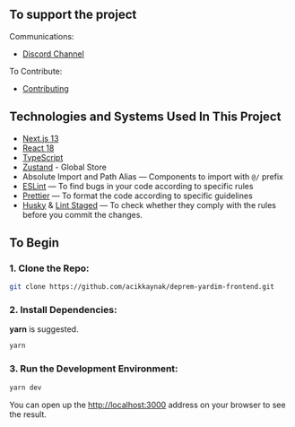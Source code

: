 ## To support the project

Communications:

- [Discord Channel](https://t.co/MzLdlNPOmY)

To Contribute:

- [Contributing](CONTRIBUTING_ENG.md)

## Technologies and Systems Used In This Project 

- [Next.js 13](https://github.com/vercel/next.js/)
- [React 18](https://github.com/facebook/react)
- [TypeScript](https://github.com/microsoft/TypeScript)
- [Zustand](https://github.com/pmndrs/zustand/) - Global Store
- Absolute Import and Path Alias — Components to import with `@/` prefix
- [ESLint](https://github.com/eslint/eslint) — To find bugs in your code according to specific rules
- [Prettier](https://github.com/prettier/prettier) — To format the code according to specific guidelines
- [Husky](https://github.com/typicode/husky) & [Lint Staged](https://github.com/okonet/lint-staged) — To check whether they comply with the rules before you commit the changes.

## To Begin

### 1. Clone the Repo:

```bash
git clone https://github.com/acikkaynak/deprem-yardim-frontend.git
```

### 2. Install Dependencies:

**yarn** is suggested.

```bash
yarn
```

### 3. Run the Development Environment:

```bash
yarn dev
```

You can open up the [http://localhost:3000](http://localhost:3000) address on your browser to see the result.
